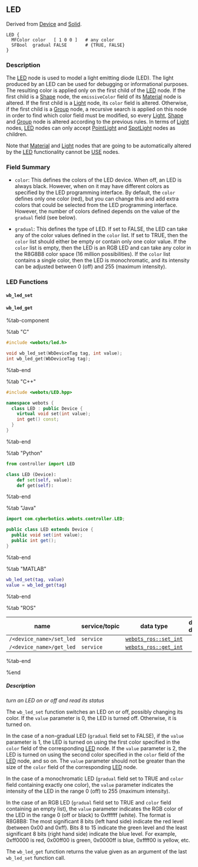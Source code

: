## LED

Derived from [Device](device.md) and [Solid](solid.md).

```
LED {
  MFColor color   [ 1 0 0 ]   # any color
  SFBool  gradual FALSE       # {TRUE, FALSE}
}
```

### Description

The [LED](#led) node is used to model a light emitting diode (LED).
The light produced by an LED can be used for debugging or informational purposes.
The resulting color is applied only on the first child of the [LED](#led) node.
If the first child is a [Shape](shape.md) node, the `emissiveColor` field of its [Material](material.md) node is altered.
If the first child is a [Light](light.md) node, its `color` field is altered.
Otherwise, if the first child is a [Group](group.md) node, a recursive search is applied on this node in order to find which color field must be modified, so every [Light](light.md), [Shape](shape.md) and [Group](group.md) node is altered according to the previous rules.
In terms of [Light](light.md) nodes, [LED](#led) nodes can only accept [PointLight](pointlight.md) and [SpotLight](spotlight.md) nodes as children.

Note that [Material](material.md) and [Light](light.md) nodes that are going to be automatically altered by the [LED](#led) functionality cannot be [USE](def-and-use.md) nodes.

### Field Summary

- `color`: This defines the colors of the LED device.
When off, an LED is always black.
However, when on it may have different colors as specified by the LED programming interface.
By default, the `color` defines only one color (red), but you can change this and add extra colors that could be selected from the LED programming interface.
However, the number of colors defined depends on the value of the `gradual` field (see below).

- `gradual`: This defines the type of LED.
If set to FALSE, the LED can take any of the color values defined in the `color` list.
If set to TRUE, then the `color` list should either be empty or contain only one color value.
If the `color` list is empty, then the LED is an RGB LED and can take any color in the R8G8B8 color space (16 million possibilities).
If the `color` list contains a single color, then the LED is monochromatic, and its intensity can be adjusted between 0 (off) and 255 (maximum intensity).

### LED Functions

#### `wb_led_set`
#### `wb_led_get`

%tab-component

%tab "C"

```c
#include <webots/led.h>

void wb_led_set(WbDeviceTag tag, int value);
int wb_led_get(WbDeviceTag tag);
```

%tab-end

%tab "C++"

```cpp
#include <webots/LED.hpp>

namespace webots {
  class LED : public Device {
    virtual void set(int value);
    int get() const;
  }
}
```

%tab-end

%tab "Python"

```python
from controller import LED

class LED (Device):
    def set(self, value):
    def get(self):
```

%tab-end

%tab "Java"

```java
import com.cyberbotics.webots.controller.LED;

public class LED extends Device {
  public void set(int value);
  public int get();
}
```

%tab-end

%tab "MATLAB"

```matlab
wb_led_set(tag, value)
value = wb_led_get(tag)
```

%tab-end

%tab "ROS"

| name | service/topic | data type | data type definition |
| --- | --- | --- | --- |
| `/<device_name>/set_led` | `service` | [`webots_ros::set_int`](ros-api.md#common-services) |
| `/<device_name>/get_led` | `service` | [`webots_ros::get_int`](ros-api.md#common-services) |

%tab-end

%end

##### Description

*turn an LED on or off and read its status*

The `wb_led_set` function switches an LED on or off, possibly changing its color.
If the `value` parameter is 0, the LED is turned off.
Otherwise, it is turned on.

In the case of a non-gradual LED (`gradual` field set to FALSE), if the `value` parameter is 1, the LED is turned on using the first color specified in the `color` field of the corresponding [LED](#led) node.
If the `value` parameter is 2, the LED is turned on using the second color specified in the `color` field of the [LED](#led) node, and so on.
The `value` parameter should not be greater than the size of the `color` field of the corresponding [LED](#led) node.

In the case of a monochromatic LED (`gradual` field set to TRUE and `color` field containing exactly one color), the `value` parameter indicates the intensity of the LED in the range 0 (off) to 255 (maximum intensity).

In the case of an RGB LED (`gradual` field set to TRUE and `color` field containing an empty list), the `value` parameter indicates the RGB color of the LED in the range 0 (off or black) to 0xffffff (white).
The format is R8G8B8: The most significant 8 bits (left hand side) indicate the red level (between 0x00 and 0xff).
Bits 8 to 15 indicate the green level and the least significant 8 bits (right hand side) indicate the blue level.
For example, 0xff0000 is red, 0x00ff00 is green, 0x0000ff is blue, 0xffff00 is yellow, etc.

The `wb_led_get` function returns the value given as an argument of the last `wb_led_set` function call.
